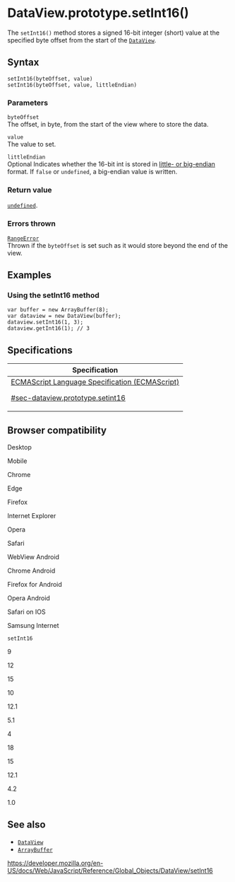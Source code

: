 # DataView.prototype.setInt16()

The `setInt16()` method stores a signed 16-bit integer (short) value at the specified byte offset from the start of the [`DataView`](../dataview).

## Syntax

    setInt16(byteOffset, value)
    setInt16(byteOffset, value, littleEndian)

### Parameters

`byteOffset`  
The offset, in byte, from the start of the view where to store the data.

`value`  
The value to set.

`littleEndian`  
<span class="badge inline optional">Optional</span> Indicates whether the 16-bit int is stored in [little- or big-endian](https://developer.mozilla.org/en-US/docs/Glossary/Endianness) format. If `false` or `undefined`, a big-endian value is written.

### Return value

[`undefined`](../undefined).

### Errors thrown

[`RangeError`](../rangeerror)  
Thrown if the `byteOffset` is set such as it would store beyond the end of the view.

## Examples

### Using the setInt16 method

    var buffer = new ArrayBuffer(8);
    var dataview = new DataView(buffer);
    dataview.setInt16(1, 3);
    dataview.getInt16(1); // 3

## Specifications

<table><thead><tr class="header"><th>Specification</th></tr></thead><tbody><tr class="odd"><td><a href="https://tc39.es/ecma262/#sec-dataview.prototype.setint16">ECMAScript Language Specification (ECMAScript) 
<br/>

<span class="small">#sec-dataview.prototype.setint16</span></a></td></tr></tbody></table>

## Browser compatibility

Desktop

Mobile

Chrome

Edge

Firefox

Internet Explorer

Opera

Safari

WebView Android

Chrome Android

Firefox for Android

Opera Android

Safari on IOS

Samsung Internet

`setInt16`

9

12

15

10

12.1

5.1

4

18

15

12.1

4.2

1.0

## See also

-   [`DataView`](../dataview)
-   [`ArrayBuffer`](../arraybuffer)

<a href="https://developer.mozilla.org/en-US/docs/Web/JavaScript/Reference/Global_Objects/DataView/setInt16" class="_attribution-link">https://developer.mozilla.org/en-US/docs/Web/JavaScript/Reference/Global_Objects/DataView/setInt16</a>

